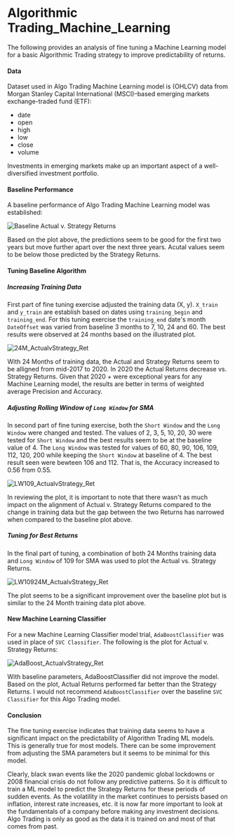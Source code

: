 # Algorithmic Trading_Machine_Learning

The following provides an analysis of fine tuning a Machine Learning model for a basic Algorithmic Trading strategy to improve predictability of returns.

#### Data

Dataset used in Algo Trading Machine Learning model is (OHLCV) data from Morgan Stanley Capital International (MSCI)–based emerging markets exchange-traded fund (ETF):
- date
- open
- high
- low
- close
- volume

Investments in emerging markets make up an important aspect of a well-diversified investment portfolio.

#### Baseline Performance

A baseline performance of Algo Trading Machine Learning model was established:

![Baseline Actual v. Strategy Returns]()

Based on the plot above, the predictions seem to be good for the first two years but move further apart over the next three years. Acutal values seem to be below those predicted by the Strategy Returns.

#### Tuning Baseline Algorithm

##### Increasing Training Data

First part of fine tuning exercise adjusted the training data (X, y).  `X_train` and `y_train` are establish based on dates using `training_begin` and `training_end`.  For this tuning exercise the `training_end` date's month `DateOffset` was varied from baseline 3 months to 7, 10, 24 and 60.  The best results were observed at 24 months based on the illustrated plot.

![24M_ActualvStrategy_Ret]()

With 24 Months of training data, the Actual and Strategy Returns seem to be alligned from mid-2017 to 2020.  In 2020 the Actual Returns decrease vs. Strategy Returns.  Given that 2020 + were exceptional years for any Machine Learning model, the results are better in terms of weighted average Precision and Accuracy.

##### Adjusting Rolling Window of `Long Window` for SMA

In second part of fine tuning exercise, both the `Short Window` and the `Long Window` were changed and tested.  The values of 2, 3, 5, 10, 20, 30 were tested for `Short Window` and the best results seem to be at the baseline value of 4.  The `Long Window` was tested for values of 60, 80, 90, 106, 109, 112, 120, 200 while keeping the `Short Window` at baseline of 4. The best result seen were bewteen 106 and 112.  That is, the Accuracy increased to 0.56 from 0.55. 

![LW109_ActualvStrategy_Ret]()

In reviewing the plot, it is important to note that there wasn't as much impact on the alignment of Actual v. Strategy Returns compared to the change in training data but the gap between the two Returns has narrowed when compared to the baseline plot above.

##### Tuning for Best Returns

In the final part of tuning, a combination of both 24 Months training data and `Long Window` of 109 for SMA was used to plot the Actual vs. Strategy Returns.  

![LW10924M_ActualvStrategy_Ret]()

The plot seems to be a significant improvement over the baseline plot but is similar to the 24 Month training data plot above.

#### New Machine Learning Classifier

For a new Machine Learning Classifier model trial, `AdaBoostClassifier` was used in place of `SVC Classifier`. The following is the plot for Actual v. Strategy Returns:

![AdaBoost_ActualvStrategy_Ret]()

With baseline parameters, AdaBoostClassifier did not improve the model.  Based on the plot, Actual Returns performed far better than the Strategy Returns.  I would not recommend `AdaBoostClassifier` over the baseline `SVC Classifier` for this Algo Trading model.

#### Conclusion

The fine tuning exercise indicates that training data seems to have a significant impact on the predictability of Algorithm Trading ML models. This is generally true for most models.  There can be some improvement from adjusting the SMA parameters but it seems to be minimal for this model.

Clearly, black swan events like the 2020 pandemic global lockdowns or 2008 financial crisis do not follow any predictive patterns. So it is difficult to train a ML model to predict the Strategy Returns for these periods of sudden events.  As the volatility in the market continues to persists based on inflation, interest rate increases, etc. it is now far more important to look at the fundamentals of a company before making any investment decisions. Algo Trading is only as good as the data it is trained on and most of that comes from past.
